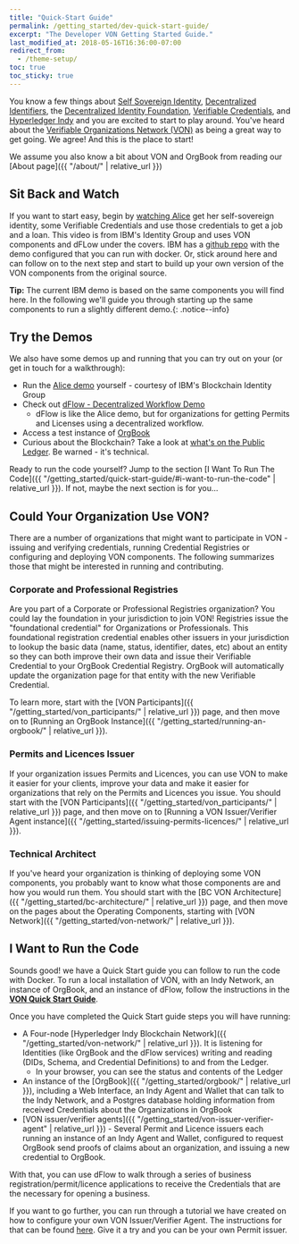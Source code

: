 ```yaml
---
title: "Quick-Start Guide"
permalink: /getting_started/dev-quick-start-guide/
excerpt: "The Developer VON Getting Started Guide."
last_modified_at: 2018-05-16T16:36:00-07:00
redirect_from:
  - /theme-setup/
toc: true
toc_sticky: true
---
```


You know a few things about [Self Sovereign Identity](https://bitsonblocks.net/2017/05/17/a-gentle-introduction-to-self-sovereign-identity/), [Decentralized Identifiers](https://w3c-ccg.github.io/did-spec/), the [Decentralized Identity Foundation](http://identity.foundation/), [Verifiable Credentials](https://w3c.github.io/vc-data-model/), and [Hyperledger Indy](https://www.hyperledger.org/projects/hyperledger-indy) and you are excited to start to play around. You've heard about the [Verifiable Organizations Network (VON)](https://von.pathfinder.gov.bc.ca/) as being a great way to get going. We agree!  And this is the place to start!

We assume you also know a bit about VON and OrgBook from reading our [About page]({{ "/about/" | relative_url }})

## Sit Back and Watch

If you want to start easy, begin by [watching Alice](https://www.youtube.com/watch?v=cz-6BldajiA) get her self-sovereign identity, some Verifiable Credentials and use those credentials to get a job and a loan. This video is from IBM's Identity Group and uses VON components and dFLow under the covers. IBM has a [github repo](https://github.com/IBM-Blockchain-Identity/indy-ssivc-tutorial) with the demo configured that you can run with docker. Or, stick around here and can follow on to the next step and start to build up your own version of the VON components from the original source.

**Tip:** The current IBM demo is based on the same components you will find here. In the following we'll guide you through starting up the same components to run a slightly different demo.{: .notice--info}

## Try the Demos

We also have some demos up and running that you can try out on your (or get in touch for a walkthrough):

* Run the [Alice demo](https://indyworld.vcreds.org/en/recipe/indy_world) yourself - courtesy of IBM's Blockchain Identity Group
* Check out [dFlow - Decentralized Workflow Demo](https://dflow.orgbook.gov.bc.ca)
  * dFlow is like the Alice demo, but for organizations for getting Permits and Licenses using a decentralized workflow.
* Access a test instance of [OrgBook](https://test.orgbook.gov.bc.ca/)
* Curious about the Blockchain?  Take a look at [what's on the Public Ledger](http://159.89.115.24/). Be warned - it's technical.

Ready to run the code yourself? Jump to the section [I Want To Run The Code]({{ "/getting_started/quick-start-guide/#i-want-to-run-the-code" | relative_url }}).  If not, maybe the next section is for you...

## Could Your Organization Use VON?

There are a number of organizations that might want to participate in VON - issuing and verifying credentials, running Credential Registries or configuring and deploying VON components. The following summarizes those that might be interested in running and contributing.

### Corporate and Professional Registries

Are you part of a Corporate or Professional Registries organization? You could lay the foundation in your jurisdiction to join VON! Registries issue the "foundational credential" for Organizations or Professionals. This foundational registration credential enables other issuers in your jurisdiction to lookup the basic data (name, status, identifier, dates, etc) about an entity so they can both improve their own data and issue their Verifiable Credential to your OrgBook Credential Registry. OrgBook will automatically update the organization page for that entity with the new Verifiable Credential.

To learn more, start with the [VON Participants]({{ "/getting_started/von_participants/" | relative_url }}) page, and then move on to [Running an OrgBook Instance]({{ "/getting_started/running-an-orgbook/" | relative_url }}).

### Permits and Licences Issuer

If your organization issues Permits and Licences, you can use VON to make it easier for your clients, improve your data and make it easier for organizations that rely on the Permits and Licences you issue. You should start with the [VON Participants]({{ "/getting_started/von_participants/" | relative_url }}) page, and then move on to [Running a VON Issuer/Verifier Agent instance]({{ "/getting_started/issuing-permits-licences/" | relative_url }}).

### Technical Architect

If you've heard your organization is thinking of deploying some VON components, you probably want to know what those components are and how you would run them. You should start with the [BC VON Architecture]({{ "/getting_started/bc-architecture/" | relative_url }}) page, and then move on the pages about the Operating Components, starting with [VON Network]({{ "/getting_started/von-network/" | relative_url }}).

## I Want to Run the Code

Sounds good! we have a Quick Start guide you can follow to run the code with Docker. To run a local installation of VON, with an Indy Network, an instance of OrgBook, and an instance of dFlow, follow the instructions in the **[VON Quick Start Guide](https://github.com/bcgov/dFlow/blob/master/docker/VONQuickStartGuide.md)**.

Once you have completed the Quick Start guide steps you will have running:

* A Four-node [Hyperledger Indy Blockchain Network]({{ "/getting_started/von-network/" | relative_url }}). It is listening for Identities (like OrgBook and the dFlow services) writing and reading (DIDs, Schema, and Credential Definitions) to and from the Ledger.
  * In your browser, you can see the status and contents of the Ledger
* An instance of the [OrgBook]({{ "/getting_started/orgbook/" | relative_url }}), including a Web Interface, an Indy Agent and Wallet that can talk to the Indy Network, and a Postgres database holding information from received Credentials about the Organizations in OrgBook
* [VON issuer/verifier agents]({{ "/getting_started/von-issuer-verifier-agent" | relative_url }}) - Several Permit and Licence issuers each running an instance of an Indy Agent and Wallet, configured to request OrgBook send proofs of claims about an organization, and issuing a new credential to OrgBook.

With that, you can use dFlow to walk through a series of business registration/permit/licence applications to receive the Credentials that are the necessary for opening a business.

If you want to go further, you can run through a tutorial we have created on how to configure your own VON Issuer/Verifier Agent. The instructions for that can be found [here](https://github.com/bcgov/von-agent-template/blob/master/GettingStartedTutorial.md). Give it a try and you can be your own Permit issuer.